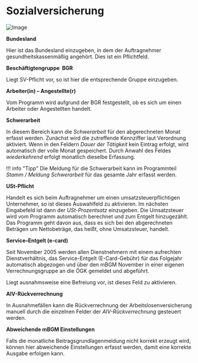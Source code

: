 # Sozialversicherung

![Image](<img/image144.png>)

**Bundesland**

Hier ist das Bundesland einzugeben, in dem der Auftragnehmer gesundheitskassenmäßig angehört. Dies ist ein Pflichtfeld.

**Beschäftigtengruppe ­ BGR**

Liegt SV-Pflicht vor, so ist hier die entsprechende Gruppe einzugeben.

**Arbeiter(in) – Angestellte(r)**

Vom Programm wird aufgrund der BGR festgestellt, ob es sich um einen Arbeiter oder Angestellten handelt.

**Schwerarbeit**

In diesem Bereich kann die *Schwerarbeit* für den abgerechneten Monat erfasst werden. Zunächst wird die zutreffende Kennziffer laut Verordnung aktiviert. Wenn in den Feldern *Dauer der Tätigkeit* kein Eintrag erfolgt, wird automatisch der volle Monat gespeichert. Durch Anwahl des Feldes *wiederkehrend* erfolgt monatlich dieselbe Erfassung.

!!! info "Tipp"
    Die Meldung für die Schwerarbeit kann im Programmteil *Stamm / Meldung Schwerarbeit* für das gesamte Jahr erfasst werden.

**USt-Pflicht**

Handelt es sich beim Auftragnehmer um einen umsatzsteuerpflichtigen Unternehmer, so ist dieses Auswahlfeld zu aktivieren. Im nächsten Eingabefeld ist dann der *USt-Prozentsatz* einzugeben. Die Umsatzsteuer wird vom Programm automatisch berechnet und zum Entgelt hinzugezählt. Das Programm geht davon aus, dass es sich bei den abgerechneten Beträgen um Nettobeträge, das heißt, ohne Umsatzsteuer, handelt.

**Service–Entgelt (e-card)**

Seit November 2005 werden allen Dienstnehmern mit einem aufrechten Dienstverhältnis, das Service-Entgelt (E-Card-Gebühr) für das Folgejahr automatisch abgezogen und über den mBGM November in einer eigenen Verrechnungsgruppe an die ÖGK gemeldet und abgeführt.

Liegt ausnahmsweise eine Befreiung vor, ist dieses Feld zu aktivieren.

**AlV-Rückverrechnung**

In Ausnahmefällen kann die Rückverrechnung der Arbeitslosenversicherung manuell durch die einzelnen Felder der *AlV-Rückverrechnung* gesteuert werden.

**Abweichende mBGM Einstellungen**

Falls die monatliche Beitragsgrundlagenmeldung nicht korrekt erzeugt wird, können hier abweichende Einstellungen erfasst werden, damit eine korrekte Ausgabe erfolgen kann.
